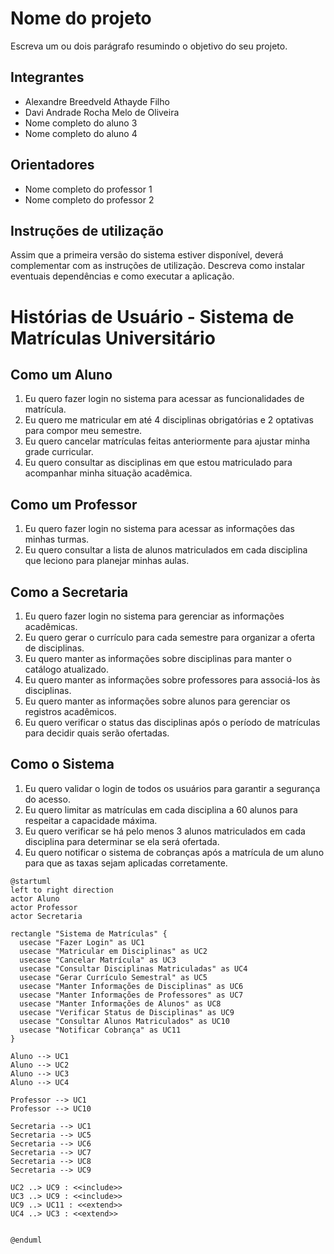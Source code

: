 # Nome do projeto
Escreva um ou dois parágrafo resumindo o objetivo do seu projeto.

## Integrantes
* Alexandre Breedveld Athayde Filho
* Davi Andrade Rocha Melo de Oliveira
* Nome completo do aluno 3
* Nome completo do aluno 4

## Orientadores
* Nome completo do professor 1
* Nome completo do professor 2

## Instruções de utilização
Assim que a primeira versão do sistema estiver disponível, deverá complementar com as instruções de utilização. Descreva como instalar eventuais dependências e como executar a aplicação.

# Histórias de Usuário - Sistema de Matrículas Universitário

## Como um Aluno

1. Eu quero fazer login no sistema para acessar as funcionalidades de matrícula.
2. Eu quero me matricular em até 4 disciplinas obrigatórias e 2 optativas para compor meu semestre.
3. Eu quero cancelar matrículas feitas anteriormente para ajustar minha grade curricular.
4. Eu quero consultar as disciplinas em que estou matriculado para acompanhar minha situação acadêmica.

## Como um Professor

1. Eu quero fazer login no sistema para acessar as informações das minhas turmas.
2. Eu quero consultar a lista de alunos matriculados em cada disciplina que leciono para planejar minhas aulas.

## Como a Secretaria

1. Eu quero fazer login no sistema para gerenciar as informações acadêmicas.
2. Eu quero gerar o currículo para cada semestre para organizar a oferta de disciplinas.
3. Eu quero manter as informações sobre disciplinas para manter o catálogo atualizado.
4. Eu quero manter as informações sobre professores para associá-los às disciplinas.
5. Eu quero manter as informações sobre alunos para gerenciar os registros acadêmicos.
6. Eu quero verificar o status das disciplinas após o período de matrículas para decidir quais serão ofertadas.

## Como o Sistema

1. Eu quero validar o login de todos os usuários para garantir a segurança do acesso.
2. Eu quero limitar as matrículas em cada disciplina a 60 alunos para respeitar a capacidade máxima.
3. Eu quero verificar se há pelo menos 3 alunos matriculados em cada disciplina para determinar se ela será ofertada.
4. Eu quero notificar o sistema de cobranças após a matrícula de um aluno para que as taxas sejam aplicadas corretamente.

```plantuml
@startuml
left to right direction
actor Aluno
actor Professor
actor Secretaria

rectangle "Sistema de Matrículas" {
  usecase "Fazer Login" as UC1
  usecase "Matricular em Disciplinas" as UC2
  usecase "Cancelar Matrícula" as UC3
  usecase "Consultar Disciplinas Matriculadas" as UC4
  usecase "Gerar Currículo Semestral" as UC5
  usecase "Manter Informações de Disciplinas" as UC6
  usecase "Manter Informações de Professores" as UC7
  usecase "Manter Informações de Alunos" as UC8
  usecase "Verificar Status de Disciplinas" as UC9
  usecase "Consultar Alunos Matriculados" as UC10
  usecase "Notificar Cobrança" as UC11
}

Aluno --> UC1
Aluno --> UC2
Aluno --> UC3
Aluno --> UC4

Professor --> UC1
Professor --> UC10

Secretaria --> UC1
Secretaria --> UC5
Secretaria --> UC6
Secretaria --> UC7
Secretaria --> UC8
Secretaria --> UC9

UC2 ..> UC9 : <<include>>
UC3 ..> UC9 : <<include>>
UC9 ..> UC11 : <<extend>>
UC4 ..> UC3 : <<extend>>


@enduml
```